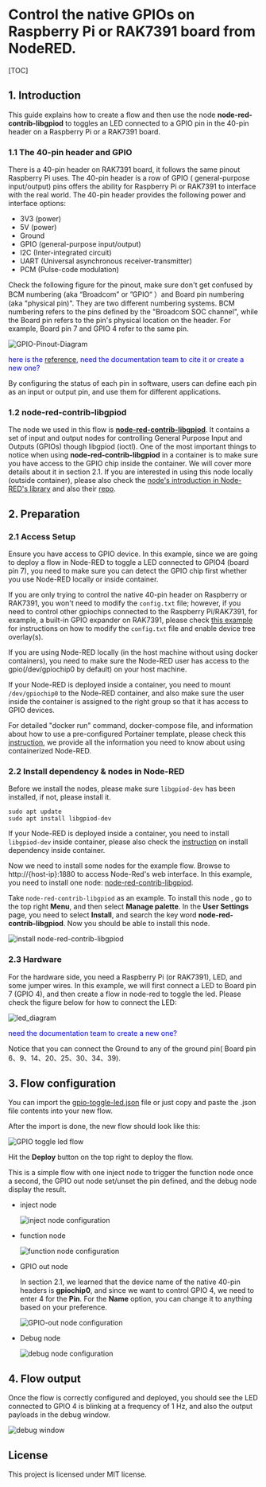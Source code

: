 # Control the native GPIOs on Raspberry Pi or RAK7391 board from NodeRED.

[TOC]

## 1. Introduction

This guide explains how to create a flow and then use the node **node-red-contrib-libgpiod** to toggles an LED connected to a GPIO pin in the 40-pin header on a Raspberry Pi or a RAK7391 board.

### 1.1  The 40-pin header and GPIO

There is a 40-pin header on RAK7391 board, it follows the same pinout Raspberry Pi uses. The 40-pin header is a row of GPIO ( general-purpose input/output) pins offers the ability for Raspberry Pi or RAK7391 to interface with the real world. The 40-pin header provides the following power and interface options: 

* 3V3 (power)
* 5V (power)
* Ground 
* GPIO (general-purpose input/output)
* I2C (Inter-integrated circuit)
* UART (Universal asynchronous receiver-transmitter)
* PCM (Pulse-code modulation)

Check the following figure for the pinout, make sure don't get confused by BCM numbering (aka “Broadcom” or ”GPIO“ ）and Board pin numbering (aka "physical pin)". They are two different numbering systems. BCM numbering refers to the pins defined by the "Broadcom SOC channel", while the Board pin refers to the pin's physical location on the header. For example, Board pin 7 and GPIO 4 refer to the same pin.  

![GPIO-Pinout-Diagram](assets/GPIO-Pinout-Diagram.png)

<span style="color:blue">here is the [reference](https://pinout.xyz/), need the documentation team to cite it or create a new one?</span>

By configuring the status of each pin in software, users can define each pin as an input or output pin, and use them for different applications.

### 1.2 node-red-contrib-libgpiod

The node we used in this flow is **[node-red-contrib-libgpiod](https://flows.nodered.org/node/node-red-contrib-libgpiod)**. It contains a set of input and output nodes for controlling General Purpose Input and Outputs (GPIOs) though libgpiod (ioctl). One of the most important things to notice when using **node-red-contrib-libgpiod** in a container is to make sure you have access to the GPIO chip inside the container. We will cover more details about it in section 2.1. If you are interested in using this node locally (outside container), please also check the [node's introduction in Node-RED's library](https://flows.nodered.org/node/node-red-contrib-libgpiod) and also their [repo](https://github.com/s5z6/node-red-contrib-libgpiod). 

## 2. Preparation

### 2.1 Access Setup

Ensure you have access to GPIO device. In this example, since we are going to deploy a flow in Node-RED to toggle a LED connected to GPIO4 (board pin 7), you need to make sure you can detect the GPIO chip first whether you use Node-RED locally or inside container. 

If you are only trying to control the native 40-pin header on Raspberry or RAK7391, you won't need to modify the `config.txt` file; however, if you need to control other gpiochips connected to the Raspberry Pi/RAK7391, for example, a built-in GPIO expander on RAK7391, please check [this example](https://git.rak-internal.net/product-rd/gateway/wis-developer/rak7391/wisblock-node-red/-/tree/dev/other/libgpiod/libgpiod-blink) for instructions on how to modify the `config.txt` file and enable device tree overlay(s). 

If you are using Node-RED locally (in the host machine without using docker containers), you need to make sure the Node-RED user has access to the gpio(/dev/gpiochip0 by default) on your host machine.

If your Node-RED is deployed inside a container, you need to mount `/dev/gpiochip0` to the Node-RED container, and also make sure the user inside the container is assigned to the right group so that it has access to GPIO devices.

For detailed "docker run" command, docker-compose file, and information about how to use a pre-configured Portainer template, please check this [instruction](../../../README-Docker/README.md), we provide all the information you need to know about using containerized Node-RED.

### 2.2 Install dependency & nodes in Node-RED

Before we install the nodes, please make sure `libgpiod-dev` has been installed, if not, please install it.

```plaintext
sudo apt update
sudo apt install libgpiod-dev
```

If your Node-RED is deployed inside a container, you need to install `libgpiod-dev` inside container, please also check the [instruction](../../../README-Docker/README.md) on install dependency inside container.

Now we need to install some nodes for the example flow. Browse to http://{host-ip}:1880 to access Node-Red's web interface. In this example, you need to install one node: [node-red-contrib-libgpiod](https://flows.nodered.org/node/node-red-contrib-libgpiod).

Take `node-red-contrib-libgpiod` as an example. To install this node , go to the top right **Menu**, and then select **Manage palette**. In the **User Settings** page, you need to select **Install**, and search the key word **node-red-contrib-libgpiod**. Now you should be able to install this node.

![install node-red-contrib-libgpiod](assets/install-node.png)

### 2.3 Hardware  

For the hardware side, you need a Raspberry Pi (or RAK7391), LED, and some jumper wires. In this example, we will first connect a LED to Board pin 7 (GPIO 4), and then create a flow in node-red to toggle the led.  Please check the figure below for how to connect the LED:

![led_diagram](assets/led_diagram.png)

<span style="color:blue">need the documentation team to create a new one?</span>

Notice that you can connect the Ground to any of the ground pin( Board pin 6、9、14、20、25、30、34、39).

## 3. Flow configuration

You can import the  [gpio-toggle-led.json](./gpio-toggle-led.json) file or just copy and paste the .json file contents into your new flow.

After the import is done, the new flow should look like this:

![GPIO toggle led flow](assets/flow-example.jpg)

Hit the **Deploy** button on the top right to deploy the flow.

This is a simple flow with one inject node to trigger the function node once a second, the GPIO out node set/unset the pin defined, and the debug node display the result. 

* inject node

  ![inject node configuration](assets/inject-node.png)

* function node

  ![function node configuration](assets/function-node.png)

* GPIO out node

  In section 2.1, we learned that the device name of the native 40-pin headers is **gpiochip0**, and since we want to control GPIO 4, we need to enter 4 for the **Pin**. For the **Name** option, you can change it to anything based on your preference.

  ![GPIO-out node configuration](assets/GPIO-out-node.png)

* Debug node

  ![debug node configuration](assets/debug-node.png)



## 4. Flow output

Once the flow is correctly configured and deployed, you should see the LED connected to GPIO 4 is blinking at a frequency of 1 Hz, and also the output payloads in the debug window.

![debug window](assets/debug-window.png)



## License

This project is licensed under MIT license.
